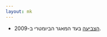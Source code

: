 ```yaml
---
layout: mk
---
```

* <i class="fa fa-bank"></i> [הצביעה](https://oknesset.org/vote/652/) בעד המאגר הביומטרי ב-2009.
